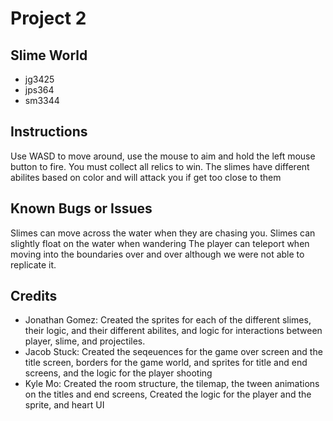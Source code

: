 #	Project	2

##	Slime World

*	jg3425
*	jps364
*   sm3344

##	Instructions
Use WASD to move around, use the mouse to aim and hold the left mouse button to fire. You must collect all relics
to win. The slimes have different abilites based on color and will attack you if get too close to them

##	Known Bugs or Issues
Slimes can move across the water when they are chasing you. Slimes can slightly float on the water when wandering The player can teleport when moving into the boundaries over and over although we were not able to replicate it.

##	Credits
*	Jonathan Gomez: Created the sprites for each of the different slimes, their logic, and their different abilites, and logic for interactions between player, slime, and projectiles.
*	Jacob Stuck: Created the seqeuences for the game over screen and the title screen, borders for the game world, and sprites for title and end screens, and the logic for the player shooting
*   Kyle Mo: Created the room structure, the tilemap, the tween animations on the titles and end screens, Created the logic for the player and the sprite, and heart UI